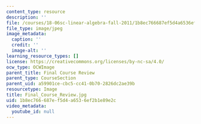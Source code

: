```yaml
---
content_type: resource
description: ''
file: /courses/18-06sc-linear-algebra-fall-2011/1b8ec766687ef5d4a6536ef2b1e89e2c_Final_Course_Review.jpg
file_type: image/jpeg
image_metadata:
  caption: ''
  credit: ''
  image-alt: ''
learning_resource_types: []
license: https://creativecommons.org/licenses/by-nc-sa/4.0/
ocw_type: OCWImage
parent_title: Final Course Review
parent_type: CourseSection
parent_uid: a59901ce-cbc5-cc41-0b70-2826dc2ae39b
resourcetype: Image
title: Final_Course_Review.jpg
uid: 1b8ec766-687e-f5d4-a653-6ef2b1e89e2c
video_metadata:
  youtube_id: null
---
```

